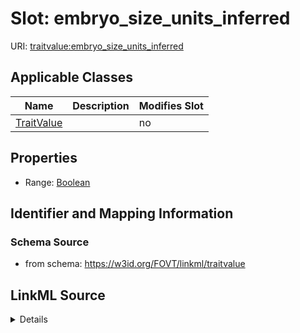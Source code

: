 

# Slot: embryo_size_units_inferred

URI: [traitvalue:embryo_size_units_inferred](http://purl.obolibrary.org/obo/FOVT/data#embryo_size_units_inferred)



<!-- no inheritance hierarchy -->





## Applicable Classes

| Name | Description | Modifies Slot |
| --- | --- | --- |
| [TraitValue](TraitValue.md) |  |  no  |







## Properties

* Range: [Boolean](Boolean.md)





## Identifier and Mapping Information







### Schema Source


* from schema: https://w3id.org/FOVT/linkml/traitvalue




## LinkML Source

<details>
```yaml
name: embryo_size_units_inferred
from_schema: https://w3id.org/FOVT/linkml/traitvalue
rank: 1000
alias: embryo_size_units_inferred
domain_of:
- TraitValue
range: boolean

```
</details>